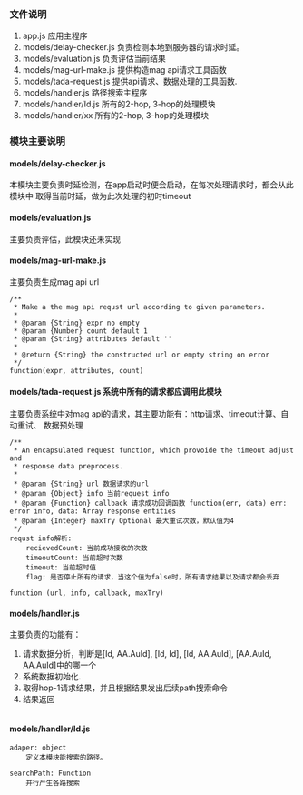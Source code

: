 ### 文件说明
1. app.js 应用主程序
2. models/delay-checker.js 负责检测本地到服务器的请求时延。
3. models/evaluation.js 负责评估当前结果
4. models/mag-url-make.js 提供构造mag api请求工具函数
5. models/tada-request.js 提供api请求、数据处理的工具函数.
6. models/handler.js 路径搜索主程序
7. models/handler/Id.js 所有的2-hop, 3-hop的处理模块
8. models/handler/xx 所有的2-hop, 3-hop的处理模块

### 模块主要说明

#### models/delay-checker.js
本模块主要负责时延检测，在app启动时便会启动，在每次处理请求时，都会从此模块中
取得当前时延，做为此次处理的初时timeout

#### models/evaluation.js
主要负责评估，此模块还未实现

#### models/mag-url-make.js
主要负责生成mag api url
```
/**
 * Make a the mag api requst url according to given parameters.
 *
 * @param {String} expr no empty
 * @param {Number} count default 1
 * @param {String} attributes default ''
 *
 * @return {String} the constructed url or empty string on error
 */
function(expr, attributes, count)
```

#### models/tada-request.js 系统中所有的请求都应调用此模块
主要负责系统中对mag api的请求，其主要功能有：http请求、timeout计算、自动重试、
数据预处理
```
/**
 * An encapsulated request function, which provoide the timeout adjust and 
 * response data preprocess.
 *
 * @param {String} url 数据请求的url
 * @param {Object} info 当前request info 
 * @param {Function} callback 请求成功回调函数 function(err, data) err: error info, data: Array response entities 
 * @param {Integer} maxTry Optional 最大重试次数，默认值为4
 */
requst info解析: 
    recievedCount: 当前成功接收的次数
    timeoutCount: 当前超时次数
    timeout: 当前超时值
    flag: 是否停止所有的请求，当这个值为false时，所有请求结果以及请求都会丢弃

function (url, info, callback, maxTry)
```

#### models/handler.js
主要负责的功能有：
1. 请求数据分析，判断是[Id, AA.AuId], [Id, Id], [Id, AA.AuId], [AA.AuId, AA.AuId]中的哪一个
2. 系统数据初始化.
3. 取得hop-1请求结果，并且根据结果发出后续path搜索命令
4. 结果返回

```

```

#### models/handler/Id.js
```
adaper: object
    定义本模块能搜索的路径。

searchPath: Function
    并行产生各路搜索
```
